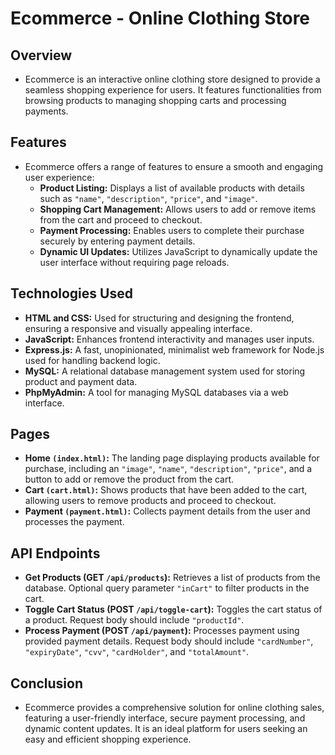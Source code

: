 # Ecommerce - Online Clothing Store

## Overview

- Ecommerce is an interactive online clothing store designed to provide a seamless shopping experience for users. It features functionalities from browsing products to managing shopping carts and processing payments.

## Features

- Ecommerce offers a range of features to ensure a smooth and engaging user experience:
  - **Product Listing:** Displays a list of available products with details such as `"name"`, `"description"`, `"price"`, and `"image"`.
  - **Shopping Cart Management:** Allows users to add or remove items from the cart and proceed to checkout.
  - **Payment Processing:** Enables users to complete their purchase securely by entering payment details.
  - **Dynamic UI Updates:** Utilizes JavaScript to dynamically update the user interface without requiring page reloads.

## Technologies Used

- **HTML and CSS:** Used for structuring and designing the frontend, ensuring a responsive and visually appealing interface.
- **JavaScript:** Enhances frontend interactivity and manages user inputs.
- **Express.js:** A fast, unopinionated, minimalist web framework for Node.js used for handling backend logic.
- **MySQL:** A relational database management system used for storing product and payment data.
- **PhpMyAdmin:** A tool for managing MySQL databases via a web interface.

## Pages

- **Home `(index.html)`:** The landing page displaying products available for purchase, including an `"image"`, `"name"`, `"description"`, `"price"`, and a button to add or remove the product from the cart.
- **Cart `(cart.html)`:** Shows products that have been added to the cart, allowing users to remove products and proceed to checkout.
- **Payment `(payment.html)`:** Collects payment details from the user and processes the payment.

## API Endpoints

- **Get Products (GET `/api/products`):** Retrieves a list of products from the database. Optional query parameter `"inCart"` to filter products in the cart.
- **Toggle Cart Status (POST `/api/toggle-cart`):** Toggles the cart status of a product. Request body should include `"productId"`.
- **Process Payment (POST `/api/payment`):** Processes payment using provided payment details. Request body should include `"cardNumber"`, `"expiryDate"`, `"cvv"`, `"cardHolder"`, and `"totalAmount"`.

## Conclusion

- Ecommerce provides a comprehensive solution for online clothing sales, featuring a user-friendly interface, secure payment processing, and dynamic content updates. It is an ideal platform for users seeking an easy and efficient shopping experience.
